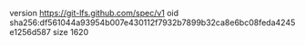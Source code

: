 version https://git-lfs.github.com/spec/v1
oid sha256:df561044a93954b007e430112f7932b7899b32ca8e6bc08feda4245e1256d587
size 1620
